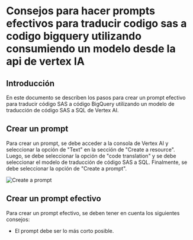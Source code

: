 <!-- Consejos para hacer prompts efectivos para traducir codigo sas a codigo bigquery utilizando consumiendo un modelo desde la api de vertex IA -->

# Consejos para hacer prompts efectivos para traducir codigo sas a codigo bigquery utilizando consumiendo un modelo desde la api de vertex IA

## Introducción

En este documento se describen los pasos para crear un prompt efectivo para traducir código SAS a código BigQuery utilizando un modelo de traducción de código SAS a SQL de Vertex AI.

## Crear un prompt

Para crear un prompt, se debe acceder a la consola de Vertex AI y seleccionar la opción de "Text" en la sección de "Create a resource". Luego, se debe seleccionar la opción de "code translation" y se debe seleccionar el modelo de traducción de código SAS a SQL. Finalmente, se debe seleccionar la opción de "Create a prompt".

![Create a prompt](./images/create_prompt.png)

## Crear un prompt efectivo

Para crear un prompt efectivo, se deben tener en cuenta los siguientes consejos:

- El prompt debe ser lo más corto posible.
